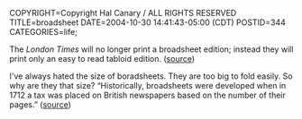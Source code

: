 COPYRIGHT=Copyright Hal Canary / ALL RIGHTS RESERVED
TITLE=broadsheet
DATE=2004-10-30 14:41:43-05:00 (CDT)
POSTID=344
CATEGORIES=life;

The _London Times_ will no longer print a broadsheet edition; instead they will print only an easy to read tabloid edition. ([source](http://www.timesonline.co.uk/article/0,,2-1336148,00.html))

I've always hated the size of boradsheets. They are too big to fold easily. So why are they that size? “Historically, broadsheets were developed when in 1712 a tax was placed on British newspapers based on the number of their pages.” ([source](http://en.wikipedia.org/wiki/Broadsheet))
